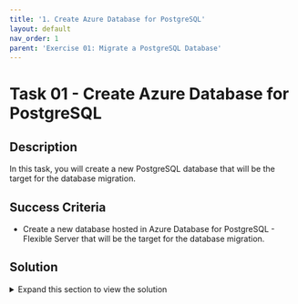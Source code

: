 ```yaml
---
title: '1. Create Azure Database for PostgreSQL'
layout: default
nav_order: 1
parent: 'Exercise 01: Migrate a PostgreSQL Database'
---
```


# Task 01 - Create Azure Database for PostgreSQL

## Description

In this task, you will create a new PostgreSQL database that will be the target for the database migration.

## Success Criteria

* Create a new database hosted in Azure Database for PostgreSQL - Flexible Server that will be the target for the database migration.

## Solution

<details markdown="block">
<summary>Expand this section to view the solution</summary>

1. Sign in to the [Azure Portal](https://portal.azure.com). Ensure that you're using a subscription associated with the same resources you created during the Lab setup.

1. On the **Home** page within the Azure Portal, towards the top, select **Create a resource**.

    ![Create a resource on Azure Portal Home page.](../../resources/images/lab01_01_CreateResource.png "Create a resource")

1. Within the **Search services and marketplace** field, type `PostgreSQL flexible`, press Enter, then select **Azure Database for PostgreSQL Flexible Server** in the search results.

    ![The Azure Database for PostgreSQL result shown in the marketplace.](../../resources/images/lab01_01_PostgreSQLFlexibleServer.png "Azure Database for PostgreSQL in the marketplace")

1. Select **Create**.

    ![The Flexible Server option is selected with the create button highlighted.](../../resources/images/lab01_01_PostgreSQLFlexibleServerCreate.png "Flexible Server resource type")

1. On the **Flexible Server** pane, select the following values:

    1. **Resource group**: Select the resource group that you created for this lab. Such as `terrafirm-rg`.
    1. **Server name**: Enter a unique name, such as `terrafirm-postgresql-db`.
    1. **Region**: Select the Azure Region that was used to create the resource group.
    1. **PostgreSQL version**: `16.0`
    1. **Workload Type**:Development

    ![The Flexible Server pane is shown with values entered.](../../resources/images/lab01_01_PostgreSQLFlexibleServerCreate2.png "Flexible Server configuration")

1. Under **Compute + storage** click **Configure server** and on the resultant pane choose
    1. General Purpose (2-96 vCores) - Balanced configuration for most common workloads**
    1. In **Compute Processor** Choose **Intel**

    ![Configuring the Flexible Server for migration](../../resources/images/lab01_01_PostgreSQLFlexibleServerCreate3.png "Flexible Server settings")

    1. In **Compute size** choose the lowest compute size to save costs for the lab exercises. Currently this is `Standard_D2ds_v5 (2 vCores, 8GiB memory, 3750 max iops)`

    ![Configuring the compute size of the Flexible Server](../../resources/images/lab01_01_PostgreSQLFlexibleServerCompute.png "Choosing lowest compute size")

    1. In **High availability** Choose **Disabled (99.9% SLA)**
    1. Click **Save**

    ![Setting the High Availability settings](../../resources/images/lab01_01_PostgreSQLFlexibleServerCreate4.png "Saving the Flexible Server settings")

1. On the resultant page, under **Authentication**, set the **Authentication method** to **PostgreSQL authentication only**, set the **Admin username** and **Password** for the PostgreSQL admin account.

    ![Administrator account credentials are set.](../../resources/images/lab01_01_PostgreSQLFlexibleServerAuthentication.png "Administrator account credentials")

    > **Note**: Be sure to save the **Admin username** and **Password**, so it can be used later. A recommendation for an easy to remember Username is `pgadmin` and it is recommended you use a secure password.
    > **Important** For your password use at least 12 characters, combine uppercase and lowercase letters, numbers, and special characters. Avoid common words and personal information.

1. Select Next: Networking >>

![Next Networking button highlighted.](../../resources/images/lab01_01_PostgreSQLFlexibleServerNetworking.png "Next Networking button")

1. Go to **Firewall  rules** to configure access to allow the web application to connect to the database.

1. Add a new Firewall rule with the following values

    1. **Firewall rule name**: webapp-vm
    1. **Start IP address:** Enter the Public IP Address for the terrafirm-webapp-vm virtual machine.
    1. **End IP address:** Enter the Public IP Address for the terrafirm-webapp-vm virtual machine.

![Networking pane with firewall rulename and save hihglighted.](../../resources/images/lab01_01_FlexibleServerFirewallRuleOnPremServer.png "Networking pane")

1. Select **Review + create**.

    ![Review + create button](../../resources/images/lab01_01_PostgreSQLFlexibleServerReviewCreate.png "Review + create button")

1. Select **Create** to provision the service.

    ![The Review + create screen with Create button highlighted.](../../resources/images/lab01_01_PostgreSQLFlexibleServerCreateResource.png "Review + create screen")

1. Once provisioning has completed navigate to the **Azure Database for PostgreSQL** resource that was just created, copy and save the **Server name** for use later.

    ![The Azure Database for PostgreSQL server name is highlighted.](../../resources/images/lab01_01_PostgreSQLFlexibleServerOverview.png "Azure Database for PostgreSQL blade")

1. On the left menu pane, under **Settings** select **Databases**.

    ![Databases link is hihghlighted.](../../resources/images/lab01_01_PostgreSQLFlexibleServerDBs.png "Databases link")

1. Select **+ Add** to create a new database.

    ![Add database button is highlighted.](../../resources/images/lab01_01_PostgreSQLFlexibleServerAdd.png "Add database button")

1. On the **Create Database** pane, enter `northwind` in the **Name** field, then select **Save**. This will create a new PostgreSQL database that will be the target for the database migration.

    ![The Create database pane is shown with values entered.](../../resources/images/lab01_01_PostgreSQLFlexibleServerDBCreate.png "Create database pane")

You are now ready to begin the migration task of this lab.

</details>
